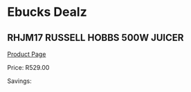 
# Ebucks Dealz
## RHJM17 RUSSELL HOBBS 500W JUICER
[Product Page](https://www.ebucks.com/web/shop/productSelected.do?prodId=1084077803&catId=1233560628)

Price: R529.00

Savings: 


	